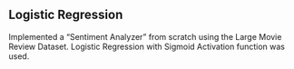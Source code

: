 ## Logistic Regression
Implemented a “Sentiment Analyzer” from scratch using the Large Movie Review Dataset. Logistic Regression with Sigmoid Activation function was used.
